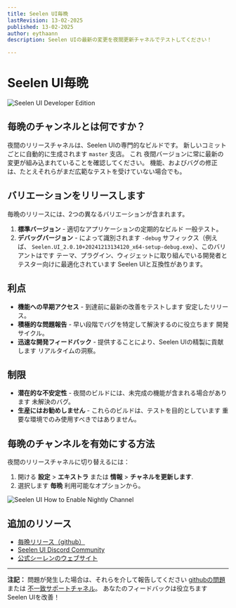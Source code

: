 ```yaml
---
title: Seelen UI毎晩
lastRevision: 13-02-2025
published: 13-02-2025
author: eythaann
description: Seelen UIの最新の変更を夜間更新チャネルでテストしてください！

---
```


# Seelen UI毎晩

![Seelen UI Developer Edition](https://github.com/user-attachments/assets/76634b49-7b09-4ef2-9643-e93542309f5d)

## 毎晩のチャンネルとは何ですか？

夜間のリリースチャネルは、Seelen UIの専門的なビルドです。
 新しいコミットごとに自動的に生成されます `master` 支店。 これ
 夜間バージョンに常に最新の変更が組み込まれていることを確認してください。
 機能、およびバグの修正は、たとえそれらがまだ広範なテストを受けていない場合でも。

## バリエーションをリリースします

毎晩のリリースには、2つの異なるバリエーションが含まれます。

1. **標準バージョン** - 適切なアプリケーションの定期的なビルド
    一般テスト。
2. **デバッグバージョン** - によって識別されます `-debug` サフィックス（例えば、
   `Seelen.UI_2.0.10+20241213134120_x64-setup-debug.exe`）、このバリアントはです
    テーマ、プラグイン、ウィジェットに取り組んでいる開発者とテスター向けに最適化されています
    Seelen UIと互換性があります。

## 利点

* **機能への早期アクセス** - 到達前に最新の改善をテストします
   安定したリリース。
* **積極的な問題報告** - 早い段階でバグを特定して解決するのに役立ちます
   開発サイクル。
* **迅速な開発フィードバック** - 提供することにより、Seelen UIの精製に貢献します
   リアルタイムの洞察。

## 制限

* **潜在的な不安定性** - 夜間のビルドには、未完成の機能が含まれる場合があります
   未解決のバグ。
* **生産にはお勧めしません** - これらのビルドは、テストを目的としています
   重要な環境でのみ使用すべきではありません。

## 毎晩のチャンネルを有効にする方法

夜間のリリースチャネルに切り替えるには：

1. 開ける **設定** > **エキストラ** または **情報** > **チャネルを更新します**.
2. 選択します **毎晩** 利用可能なオプションから。

![Seelen UI How to Enable Nightly Channel](https://github.com/user-attachments/assets/ae88aeac-98cc-4424-a9e7-fb59740b694e)

## 追加のリソース

* [毎晩リリース（github）](https://github.com/eythaann/Seelen-UI/releases/tag/nightly)
* [Seelen UI Discord Community](https://discord.gg/ABfASx5ZAJ)
* [公式シーレンのウェブサイト](https://seelen.io)

***

**注記：** 問題が発生した場合は、それらを介して報告してください
[githubの問題](https://github.com/eythaann/Seelen-UI/issues) または
[不一致サポートチャネル](https://discord.gg/ABfASx5ZAJ)。 あなたのフィードバックは役立ちます
 Seelen UIを改善！
